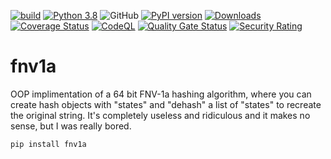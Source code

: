 [![build](https://github.com/plasticuproject/fnv1a/actions/workflows/tests.yml/badge.svg)](https://github.com/plasticuproject/fnv1a/actions/workflows/tests.yml)
[![Python 3.8](https://img.shields.io/badge/python-3.8+-blue.svg)](https://www.python.org/downloads/release/python-380/)
![GitHub](https://img.shields.io/github/license/plasticuproject/fnv1a)
[![PyPI version](https://badge.fury.io/py/fnv1a.svg)](https://badge.fury.io/py/fnv1a)
[![Downloads](https://pepy.tech/badge/fnv1a)](https://pepy.tech/project/fnv1a)
[![Coverage Status](https://coveralls.io/repos/github/plasticuproject/fnv1a/badge.svg?branch=master)](https://coveralls.io/github/plasticuproject/fnv1a?branch=master)
[![CodeQL](https://github.com/plasticuproject/fnv1a/actions/workflows/codeql.yml/badge.svg)](https://github.com/plasticuproject/fnv1a/actions/workflows/codeql.yml)
[![Quality Gate Status](https://sonarcloud.io/api/project_badges/measure?project=plasticuproject_fnv1a&metric=alert_status)](https://sonarcloud.io/dashboard?id=plasticuproject_fnv1a)
[![Security Rating](https://sonarcloud.io/api/project_badges/measure?project=plasticuproject_fnv1a&metric=security_rating)](https://sonarcloud.io/dashboard?id=plasticuproject_fnv1a)

# fnv1a

OOP implimentation of a 64 bit FNV-1a hashing algorithm, where you can create hash
objects with "states" and "dehash" a list of "states" to recreate the original string.
It's completely useless and ridiculous and it makes no sense, but I was really bored.

```pip install fnv1a```

